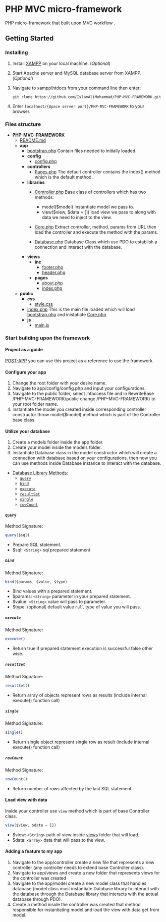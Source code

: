 # PHP MVC micro-framework

PHP micro-framework that built upon MVC workflow .

## Getting Started

### Installing

1. Install [XAMPP](https://www.apachefriends.org/index.html) on your local machine. (*Optional*)

2. Start Apache server and MySQL database server from XAMPP. (*Optional*)

3. Navigate to xampp\htdocs from your command line then enter:

    ```
    git clone https://github.com/IslamAliMuhammad/PHP-MVC-FRAMEWORK.git
    ```
4. Enter `localhost/{Apace server port}/PHP-MVC-FRAMEWORK` to your browser.

### Files structure 

- __PHP\-MVC\-FRAMEWORK__
   - [README.md](README.md)
   - __app__
     - [bootstrap.php](app/bootstrap.php) Contain files needed to initially loaded.
     - __config__
       - [config.php](app/config/config.php)
     - __controllers__
       - [Pages.php](app/controllers/Pages.php) The default controller contains the index() method which is the default method.
     - __libraries__
       - [Controller.php](app/libraries/Controller.php) Base class of controllers which has two methods:
         - model($model) Instantiate model we pass to.
         - view($view, $data = []) load view we pass to along with data we need to inject to the view.

       - [Core.php](app/libraries/Core.php) Extract controller, method, params from URL then load the controller and execute the method with the params.
       - [Database.php](app/libraries/Database.php) Database Class which use PDO to establish a connection and interact with the database.
     - __views__
       - __inc__
         - [footer.php](app/views/inc/footer.php)
         - [header.php](app/views/inc/header.php)
       - __pages__
         - [about.php](app/views/pages/about.php)
         - [index.php](app/views/pages/index.php)
   - __public__
     - __css__
       - [style.css](public/css/style.css)
     - [index.php](public/index.php) This is the main file loaded which will load [bootstrap.php](app/bootstrap.php) and inistatiate [Core.php](app/libraries/Core.php).
     - __js__
       - [main.js](public/js/main.js)

### Start building upon the framework

#### Project as a guide 

[POST-APP](https://github.com/IslamAliMuhammad/POST-APP) you can use this project as a reference to use the framework. 

#### Configure your app

 1. Change the root folder with your desire name.
 2. Navigate to app/config/config.php and input your configurations.
 3. Navigate to the public folder, select .htaccess file and in RewriteBase /PHP-MVC-FRAMEWORK/public change /PHP-MVC-FRAMEWORK/ to your root folder name.
 4. Instantiate the model you created inside corresponding controller constructor throw model($model) method which is part of the Controller base class.

 #### Utilize your database
 
 1. Create a models folder inside the app folder.
 2. Create your model inside the models folder.
 3. Instantiate Database class in the model constructor which will create a connection with database based on your configurations, then now you can use methods inside Database instance to interact with the database. 

- [Database Library Methods:](app/libraries/Database.php)
    - [`query`](#query)
    - [`bind`](#bind)
    - [`execute`](#execute)
    - [`resultSet`](#resultSet)
    - [`single`](#single)
    - [`rowCount`](#rowCount)

#### `query`

Method Signature:

```js
query($sql)
```
- Prepare SQL statement.
- $sql: `<String>` sql prepared statement

##### `bind` 

Method Signature:

```js
bind($params, $value, $type)
```
- Bind values with a prepared statement.
- $params: `<String>` parameter in your prepared statement.
- $value: `<String>` value will pass to parameter.
- $type: (optional) default value `null` type of value you will pass.

##### `execute`

Method Signature:

```js
execute()
```
- Return true if prepared statement execution is successful false other wise. 

##### `resultSet`

Method Signature:

```js
resultSet()
```
- Return array of objects represent rows as results (include internal execute() function call)

##### `single`

Method Signature:

```js
single()
```
- Return single object represent single row as result (include internal execute() function call) 

##### `rowCount`

Method Signature:

```js
rowCount()
```
- Return number of rows affected by the last SQL statement

#### Load view with data

Inside your controller use `view` method which is part of base Controller class.

```js
view($view, $data = [])
```
- $view: `<String>` path of view inside [views](app/views/) folder that will load.
- $data: `<array>` data that will pass to the view.

#### Adding a feature to my app 

1. Navigate to the app/controller create a new file that represents a new controller (any controller needs to extend base Controller class).
2. Navigate to app/views and create a new folder that represents views for the controller was created 
3. Navigate to the app/model create a new model class that handles database (model class must instantiate  Database library to interact with the database through the Database library that interacts with the actual database through PDO).
4. Create a method inside the controller was created that method responsible for instantiating model and load the view with data get from model. 






